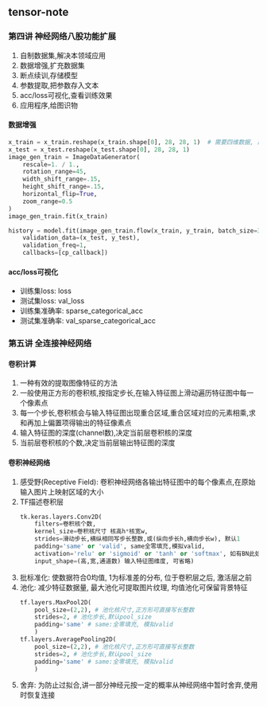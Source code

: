 ## tensor-note

### 第四讲 神经网络八股功能扩展

1. 自制数据集,解决本领域应用
2. 数据增强,扩充数据集
3. 断点续训,存储模型
4. 参数提取,把参数存入文本
5. acc/loss可视化,查看训练效果
6. 应用程序,给图识物

#### 数据增强

```python
x_train = x_train.reshape(x_train.shape[0], 28, 28, 1)  # 需要四维数据, 最后1 表示图片颜色通道
x_test = x_test.reshape(x_test.shape[0], 28, 28, 1)
image_gen_train = ImageDataGenerator(
    rescale=1. / 1.,
    rotation_range=45,
    width_shift_range=.15,
    height_shift_range=.15,
    horizontal_flip=True,
    zoom_range=0.5
)
image_gen_train.fit(x_train)

history = model.fit(image_gen_train.flow(x_train, y_train, batch_size=32), epochs=50,
    validation_data=(x_test, y_test),
    validation_freq=1,
    callbacks=[cp_callback])
```

#### acc/loss可视化

- 训练集loss: loss
- 测试集loss: val_loss
- 训练集准确率: sparse_categorical_acc
- 测试集准确率: val_sparse_categorical_acc

### 第五讲 全连接神经网络

#### 卷积计算

1. 一种有效的提取图像特征的方法
2. 一般使用正方形的卷积核,按指定步长,在输入特征图上滑动遍历特征图中每一个像素点
3. 每一个步长,卷积核会与输入特征图出现重合区域,重合区域对应的元素相乘,求和再加上偏置项得输出的特征像素点
4. 输入特征图的深度(channel数),决定当前层卷积核的深度
5. 当前层卷积核的个数,决定当前层输出特征图的深度

#### 卷积神经网络

1. 感受野(Receptive Field): 卷积神经网络各输出特征图中的每个像素点,在原始输入图片上映射区域的大小
2. TF描述卷积层
    ```python
    tk.keras.layers.Conv2D(
        filters=卷积核个数,
        kernel_size=卷积核尺寸 核高h*核宽w,
        strides=滑动步长,横纵相同写步长整数,或(纵向步长h,横向步长w), 默认1
        padding='same' or 'valid', same全零填充,模拟valid,
        activation='relu' or 'sigmoid' or 'tanh' or 'softmax', 如有BN此处可忽略,
        input_shape=(高,宽,通道数) 输入特征图维度, 可省略)
    ```
3. 批标准化: 使数据符合0均值, 1为标准差的分布, 位于卷积层之后, 激活层之前
4. 池化: 减少特征数据量, 最大池化可提取图片纹理, 均值池化可保留背景特征
    ```python
    tf.layers.MaxPool2D(
        pool_size=(2,2), # 池化核尺寸,正方形可直接写长整数
        strides=2, # 池化步长,默认pool_size
        padding='same' # same:全零填充, 模拟valid
        )
    tf.layers.AveragePooling2D(
        pool_size=(2,2), # 池化核尺寸,正方形可直接写长整数
        strides=2, # 池化步长,默认pool_size
        padding='same' # same:全零填充, 模拟valid
        )
    ```
5. 舍弃: 为防止过拟合,讲一部分神经元按一定的概率从神经网络中暂时舍弃,使用时恢复连接

